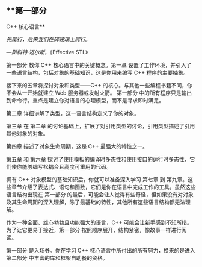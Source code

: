 ## **第一部分

C++ 核心语言**

*先爬行，后来我们在碎玻璃上爬行。*

—*斯科特·迈尔斯*，《Effective STL》

第一部分 教你 C++ 核心语言中的关键概念。第一章 设置了工作环境，并引入了一些语言结构，包括对象的基础知识，这是你用来编写 C++ 程序的主要抽象。

接下来的五章将探讨对象和类型——C++ 的核心。与其他一些编程书籍不同，你不会从一开始就建立 Web 服务器或发射火箭。 第一部分 中的所有程序只是输出到命令行。重点是建立你对语言的心理模型，而不是寻求即时满足。

第二章 详细讲解了类型，这一语言结构定义了你的对象。

第三章 在 第二章 的讨论基础上，扩展了对引用类型的讨论，引用类型描述了引用其他对象的对象。

第四章 描述了对象生命周期，这是 C++ 最强大的特性之一。

第五章 和 第六章 探讨了使用模板的编译时多态性和使用接口的运行时多态性，它们使你能够编写松耦合且高度可重用的代码。

拥有 C++ 对象模型的基础知识后，你就可以准备深入学习 第七章 到 第九章。这些章节介绍了表达式、语句和函数，它们是你在语言中完成工作的工具。虽然这些语言结构出现在 第一部分 的最后，可能会让人觉得有些奇怪，但如果没有对对象及其生命周期的深入理解，除了最基础的特性，其他所有这些语言结构都无法理解。

作为一种全面、雄心勃勃且功能强大的语言，C++ 可能会让新手感到不知所措。为了让它更易于接近，第一部分 按照顺序展开，结构紧密，像故事一样进行阅读。

第一部分 是入场券。你在学习 C++ 核心语言中所付出的所有努力，换来的是进入 第二部分 中丰富的库和框架自助餐的资格。
